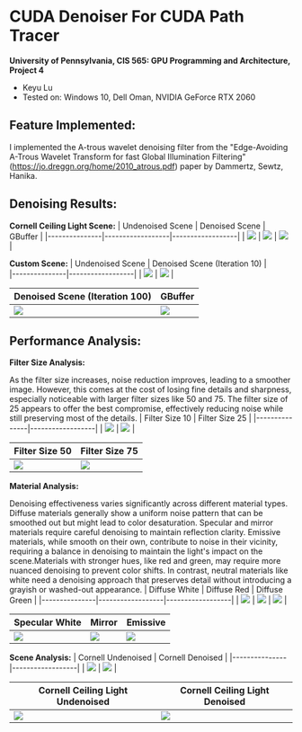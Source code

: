 CUDA Denoiser For CUDA Path Tracer
==================================

**University of Pennsylvania, CIS 565: GPU Programming and Architecture, Project 4**


* Keyu Lu
* Tested on: Windows 10, Dell Oman, NVIDIA GeForce RTX 2060

## Feature Implemented:
I implemented the A-trous wavelet denoising filter from the "Edge-Avoiding A-Trous Wavelet Transform for fast Global Illumination Filtering" (https://jo.dreggn.org/home/2010_atrous.pdf) paper by Dammertz, Sewtz, Hanika. 

## Denoising Results: 

**Cornell Ceiling Light Scene:** 
| Undenoised Scene | Denoised Scene | GBuffer |
|---------------|------------------|------------------|
| ![](https://github.com/uluyek/Project4-CUDA-Denoiser/blob/base-code/img/without%20Denoiser.jpg) | ![](https://github.com/uluyek/Project4-CUDA-Denoiser/blob/base-code/img/With%20Denoiser.jpg) | ![](https://github.com/uluyek/Project4-CUDA-Denoiser/blob/base-code/img/GBuffer.jpg) |

**Custom Scene:** 
| Undenoised Scene | Denoised Scene (Iteration 10) |  
|---------------|------------------|
| ![](https://github.com/uluyek/Project4-CUDA-Denoiser/blob/base-code/img/undenoised%20scene.jpg) | ![](https://github.com/uluyek/Project4-CUDA-Denoiser/blob/base-code/img/denoised%20scene.jpg) |

| Denoised Scene (Iteration 100) | GBuffer |
|------------------|------------------|
| ![](https://github.com/uluyek/Project4-CUDA-Denoiser/blob/base-code/img/Iteration%20100%20denoised.jpg) | ![](https://github.com/uluyek/Project4-CUDA-Denoiser/blob/base-code/img/2Gbuffer.jpg) |

## Performance Analysis:

**Filter Size Analysis:** 

As the filter size increases, noise reduction improves, leading to a smoother image. However, this comes at the cost of losing fine details and sharpness, especially noticeable with larger filter sizes like 50 and 75. The filter size of 25 appears to offer the best compromise, effectively reducing noise while still preserving most of the details.
| Filter Size 10 | Filter Size 25 | 
|---------------|------------------|
| ![](https://github.com/uluyek/Project4-CUDA-Denoiser/blob/base-code/img/filter%20size%2010.jpg) | ![](https://github.com/uluyek/Project4-CUDA-Denoiser/blob/base-code/img/filter%20size%2025.jpg) | 

| Filter Size 50 | Filter Size 75 | 
|------------------|------------------|
| ![](https://github.com/uluyek/Project4-CUDA-Denoiser/blob/base-code/img/filter%20size%2050.jpg) | ![](https://github.com/uluyek/Project4-CUDA-Denoiser/blob/base-code/img/filter%20size%2075.jpg) |

**Material Analysis:** 

Denoising effectiveness varies significantly across different material types. Diffuse materials generally show a uniform noise pattern that can be smoothed out but might lead to color desaturation. Specular and mirror materials require careful denoising to maintain reflection clarity. Emissive materials, while smooth on their own, contribute to noise in their vicinity, requiring a balance in denoising to maintain the light's impact on the scene.Materials with stronger hues, like red and green, may require more nuanced denoising to prevent color shifts. In contrast, neutral materials like white need a denoising approach that preserves detail without introducing a grayish or washed-out appearance.
| Diffuse White | Diffuse Red | Diffuse Green | 
|---------------|------------------|------------------|
| ![](https://github.com/uluyek/Project4-CUDA-Denoiser/blob/base-code/img/Diffuse%20white.jpg) | ![](https://github.com/uluyek/Project4-CUDA-Denoiser/blob/base-code/img/Diffuse%20red.jpg) | ![](https://github.com/uluyek/Project4-CUDA-Denoiser/blob/base-code/img/Diffuse%20Green.jpg) | 

| Specular White | Mirror | Emissive |
|------------------|------------------|------------------|
| ![](https://github.com/uluyek/Project4-CUDA-Denoiser/blob/base-code/img/Specular%20white.jpg) | ![](https://github.com/uluyek/Project4-CUDA-Denoiser/blob/base-code/img/mirror.jpg) | ![](https://github.com/uluyek/Project4-CUDA-Denoiser/blob/base-code/img/emissive%20.jpg) |

**Scene Analysis:** 
| Cornell Undenoised | Cornell Denoised  | 
|---------------|------------------|
| ![](https://github.com/uluyek/Project4-CUDA-Denoiser/blob/base-code/img/Cornell%20Undenoised.jpg) | ![](https://github.com/uluyek/Project4-CUDA-Denoiser/blob/base-code/img/Cornell%20denoised.jpg) |

| Cornell Ceiling Light Undenoised | Cornell Ceiling Light Denoised | 
|------------------|------------------|
|![](https://github.com/uluyek/Project4-CUDA-Denoiser/blob/base-code/img/without%20Denoiser.jpg) | ![](https://github.com/uluyek/Project4-CUDA-Denoiser/blob/base-code/img/With%20Denoiser.jpg) | 



